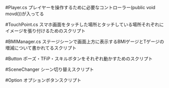 ﻿#Player.cs
プレイヤーを操作するために必要なコントローラー(public void movd())が入ってる

#TouchPoint.cs
スマホ画面をタッチした場所とタッチしている場所それぞれにイメージを張り付けるためのスクリプト

#BMIManager.cs
ステージシーンで画面上方に表示するBMIゲージとTゲージの増減について書かれてるスクリプト

#Button
ポーズ・TFiP・スキルボタンをそれぞれ動かすためのスクリプト

#SceneChanger
シーン切り替えスクリプト

#Option
オプションボタンスクリプト